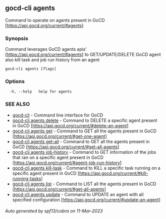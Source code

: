 ## gocd-cli agents

Command to operate on agents present in GoCD [https://api.gocd.org/current/#agents]

### Synopsis

Command leverages GoCD agents apis' [https://api.gocd.org/current/#agents] to 
GET/UPDATE/DELETE GoCD agent also kill task and job run history from an agent

```
gocd-cli agents [flags]
```

### Options

```
  -h, --help   help for agents
```

### SEE ALSO

* [gocd-cli](gocd-cli.md)	 - Command line interface for GoCD
* [gocd-cli agents delete](gocd-cli_agents_delete.md)	 - Command to DELETE a specific agent present in GoCD [https://api.gocd.org/current/#delete-an-agent]
* [gocd-cli agents get](gocd-cli_agents_get.md)	 - Command to GET all the agents present in GoCD [https://api.gocd.org/current/#get-one-agent]
* [gocd-cli agents get-all](gocd-cli_agents_get-all.md)	 - Command to GET all the agents present in GoCD [https://api.gocd.org/current/#get-all-agents]
* [gocd-cli agents job-history](gocd-cli_agents_job-history.md)	 - Command to GET information of the jobs that ran on a specific agent present in GoCD [https://api.gocd.org/current/#agent-job-run-history]
* [gocd-cli agents kill-task](gocd-cli_agents_kill-task.md)	 - Command to KILL a specific task running on a specific agent present in GoCD [https://api.gocd.org/current/#kill-running-tasks]
* [gocd-cli agents list](gocd-cli_agents_list.md)	 - Command to LIST all the agents present in GoCD [https://api.gocd.org/current/#get-all-agents]
* [gocd-cli agents update](gocd-cli_agents_update.md)	 - Command to UPDATE an agent with all specified configuration [https://api.gocd.org/current/#update-an-agent]

###### Auto generated by spf13/cobra on 11-Mar-2023
